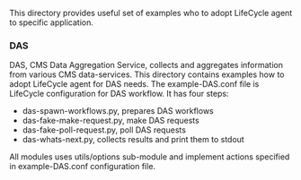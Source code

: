 This directory provides useful set of examples who to adopt
LifeCycle agent to specific application.

### DAS

DAS, CMS Data Aggregation Service, collects and aggregates information
from various CMS data-services.
This directory contains examples how to adopt LifeCycle agent for DAS needs.
The example-DAS.conf file is LifeCycle configuration for DAS workflow. It has
four steps:

- das-spawn-workflows.py, prepares DAS workflows
- das-fake-make-request.py, make DAS requests
- das-fake-poll-request.py, poll DAS requests
- das-whats-next.py, collects results and print them to stdout

All modules uses utils/options sub-module and implement actions specified in
example-DAS.conf configuration file.
